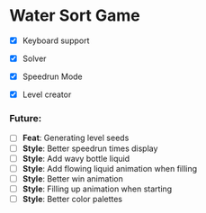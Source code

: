# Water Sort Game

- [x] Keyboard support
- [x] Solver
- [x] Speedrun Mode 
- [x] Level creator


### Future:
- [ ] **Feat**: Generating level seeds
- [ ] **Style**: Better speedrun times display
- [ ] **Style**: Add wavy bottle liquid
- [ ] **Style**: Add flowing liquid animation when filling
- [ ] **Style**: Better win animation
- [ ] **Style**: Filling up animation when starting
- [ ] **Style**: Better color palettes
